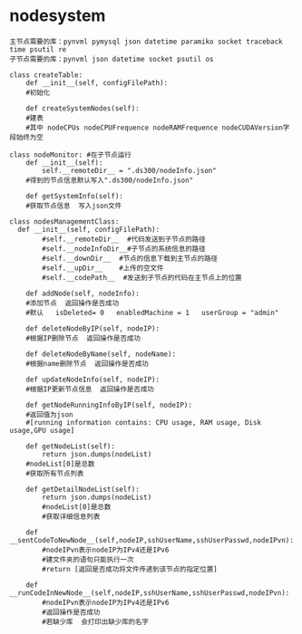 # nodesystem
    主节点需要的库：pynvml pymysql json datetime paramiko socket traceback time psutil re
    子节点需要的库：pynvml json datetime socket psutil os

    class createTable:
        def __init__(self, configFilePath):               
        #初始化
  
        def createSystemNodes(self):
        #建表 
        #其中 nodeCPUs nodeCPUFrequence nodeRAMFrequence nodeCUDAVersion字段始终为空

    class nodeMonitor: #在子节点运行
        def __init__(self):
            self.__remoteDir__ = ".ds300/nodeInfo.json"
        #得到的节点信息默认写入".ds300/nodeInfo.json"
            
        def getSystemInfo(self):
        #获取节点信息  写入json文件

    class nodesManagementClass:
      def __init__(self, configFilePath): 
            #self.__remoteDir__  #代码发送到子节点的路径
            #self.__nodeInfoDir__#子节点的系统信息的路径
            #self.__downDir__  #节点的信息下载到主节点的路径
            #self.__upDir__    #上传的空文件
            #self.__codePath__  #发送到子节点的代码在主节点上的位置
            
        def addNode(self, nodeInfo):    
        #添加节点  返回操作是否成功
        #默认   isDeleted= 0   enabledMachine = 1   userGroup = "admin"

        def deleteNodeByIP(self, nodeIP):
        #根据IP删除节点  返回操作是否成功

        def deleteNodeByName(self, nodeName):
        #根据name删除节点  返回操作是否成功
    
        def updateNodeInfo(self, nodeIP):
        #根据IP更新节点信息  返回操作是否成功
    
        def getNodeRunningInfoByIP(self, nodeIP):
        #返回值为json
        #[running information contains: CPU usage, RAM usage, Disk usage,GPU usage]

        def getNodeList(self):
            return json.dumps(nodeList)
        #nodeList[0]是总数
        #获取所有节点列表
  
        def getDetailNodeList(self):   
            return json.dumps(nodeList)
            #nodeList[0]是总数
            #获取详细信息列表

        def __sentCodeToNewNode__(self,nodeIP,sshUserName,sshUserPasswd,nodeIPvn):
            #nodeIPvn表示nodeIP为IPv4还是IPv6
            #建文件夹的语句只能执行一次
            #return [返回是否成功将文件传递到该节点的指定位置] 
  
        def __runCodeInNewNode__(self,nodeIP,sshUserName,sshUserPasswd,nodeIPvn):
            #nodeIPvn表示nodeIP为IPv4还是IPv6
            #返回操作是否成功
            #若缺少库  会打印出缺少库的名字
     
